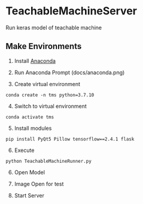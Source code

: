# TeachableMachineServer
Run keras model of teachable machine

## Make Environments
1. Install [Anaconda](https://www.anaconda.com/)

2. Run Anaconda Prompt
(docs/anaconda.png)

3. Create virtual environment
```
conda create -n tms python=3.7.10
```

4. Switch to virtual environment
```
conda activate tms
```

5. Install modules
```
pip install PyQt5 Pillow tensorflow==2.4.1 flask 
```

6. Execute
```
python TeachableMachineRunner.py
```

6. Open Model

7. Image Open for test

8. Start Server
